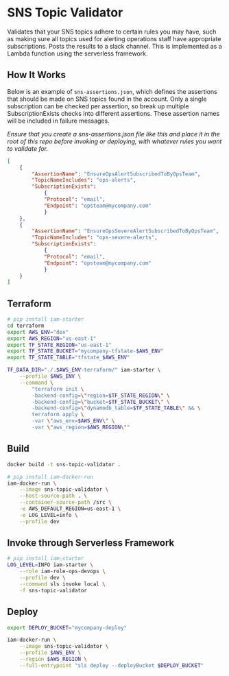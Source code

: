 # SNS Topic Validator

Validates that your SNS topics adhere to certain rules you may have, such as making sure all topics used for alerting operations staff have appropriate subscriptions.  Posts the results to a slack channel.  This is implemented as a Lambda function using the serverless framework.

## How It Works

Below is an example of `sns-assertions.json`, which defines the assertions that should be made on SNS topics found in the account. Only a single subscription can be checked per assertion, so break up multiple SubscriptionExists checks into different assertions. These assertion names will be included in failure messages.

*Ensure that you create a sns-assertions.json file like this and place it in the root of this repo before invoking or deploying, with whatever rules you want to validate for.*

```json
[
    {
        "AssertionName": "EnsureOpsAlertSubscribedToByOpsTeam",
        "TopicNameIncludes": "ops-alerts",
        "SubscriptionExists":
            {
            "Protocol": "email",
            "Endpoint": "opsteam@mycompany.com"
            }
    },
    {
        "AssertionName": "EnsureOpsSevereAlertSubscribedToByOpsTeam",
        "TopicNameIncludes": "ops-severe-alerts",
        "SubscriptionExists":
            {
            "Protocol": "email",
            "Endpoint": "opsteam@mycompany.com"
            }
    }
]
```

## Terraform

```bash
# pip install iam-starter
cd terraform
export AWS_ENV="dev"
export AWS_REGION="us-east-1"
export TF_STATE_REGION="us-east-1"
export TF_STATE_BUCKET="mycompany-tfstate-$AWS_ENV"
export TF_STATE_TABLE="tfstate_$AWS_ENV"

TF_DATA_DIR="./.$AWS_ENV-terraform/" iam-starter \
    --profile $AWS_ENV \
    --command \
        "terraform init \
        -backend-config=\"region=$TF_STATE_REGION\" \
        -backend-config=\"bucket=$TF_STATE_BUCKET\" \
        -backend-config=\"dynamodb_table=$TF_STATE_TABLE\" && \
        terraform apply \
        -var \"aws_env=$AWS_ENV\" \
        -var \"aws_region=$AWS_REGION\""
```

## Build

```bash
docker build -t sns-topic-validator .

# pip install iam-docker-run
iam-docker-run \
    --image sns-topic-validator \
    --host-source-path . \
    --container-source-path /src \
    -e AWS_DEFAULT_REGION=us-east-1 \
    -e LOG_LEVEL=info \
    --profile dev
```

## Invoke through Serverless Framework

```bash
# pip install iam-starter
LOG_LEVEL=INFO iam-starter \
    --role iam-role-ops-devops \
    --profile dev \
    --command sls invoke local \
    -f sns-topic-validator
```

## Deploy

```bash
export DEPLOY_BUCKET="mycompany-deploy"

iam-docker-run \
    --image sns-topic-validator \
    --profile $AWS_ENV \
    --region $AWS_REGION \
    --full-entrypoint "sls deploy --deployBucket $DEPLOY_BUCKET"
```

